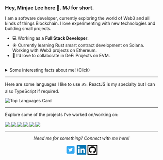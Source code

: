 
<!--
**mj221/mj221** is a ✨ _special_ ✨ repository because its `README.md` (this file) appears on your GitHub profile.

Here are some ideas to get you started:

- 🔭 I’m currently working on ...
- 🌱 I’m currently learning ...
- 👯 I’m looking to collaborate on ...
- 🤔 I’m looking for help with ...
- 💬 Ask me about ...
- 📫 How to reach me: ...
- 😄 Pronouns: ...
- ⚡ Fun fact: ...
-->
### Hey, Minjae Lee here 👋. MJ for short.
I am a software developer, currently exploring the world of Web3 and all kinds of things Blockchain. I love experimenting with new technologies and building small projects.

- 💻 Working as a **Full Stack Developer**.
- ☀️ Currently learning Rust smart contract development on Solana. Working with Web3 projects on Ethereum.
- 👯 I'd love to collaborate in DeFi Projects on EVM.
 <br>
<details>
  <summary>Some interesting facts about me! (Click)</summary>
  <br>
  
  - In the mean time, I do Cryptocurrency and Forex trading.
 
  - Always in constant look out for rare Gems⭐️ (investments) in the Blockchain space. Regularly looking into hot narrative plays and potential disruptors in fintech. 
  
  - Fascinated by long-term potential of NFTs and Metaverses. 

  - Currently reading Manga and Detective and Mystery Novels.

  - Watch Cryptocurrency and Blockchain podcasts during the day. Watch documentaries about Space, Cosmos and Astronomy every night.

![My github stats](https://github-readme-stats.vercel.app/api?username=mj221&show_icons=true&theme=radical)
  
</details>

<hr>

Here are some languages I like to use ✍️. ReactJS is my specialty but I can also TypeScript if required.

![Top Languages Card](https://github-readme-stats.vercel.app/api/top-langs/?username=mj221&layout=compact&theme=radical&langs_count=6&hide=html,php,css,haskell,visual%20basic)

<hr>

Explore some of the projects I've worked on/working on:

<a href="https://github.com/mj221/metagram">
  <img align="center" src="https://github-readme-stats.vercel.app/api/pin/?username=mj221&repo=metagram&show_owner=true&theme=radical" />
</a>
<a href="https://github.com/mj221/git-exchange">
  <img align="center" src="https://github-readme-stats.vercel.app/api/pin/?username=mj221&repo=gix-exchange&show_owner=true&theme=radical" />
</a>
<a href="https://github.com/mj221/yield-aggregator">
  <img align="center" src="https://github-readme-stats.vercel.app/api/pin/?username=mj221&repo=yield-aggregator&show_owner=true&theme=radical" />
</a>
<a href="https://github.com/mj221/covid-shopper-app">
  <img align="center" src="https://github-readme-stats.vercel.app/api/pin/?username=mj221&repo=covid-shopper-app&show_owner=true&theme=radical" />
</a>
<a href="https://github.com/mj221/crowdfunding-master">
  <img align="center" src="https://github-readme-stats.vercel.app/api/pin/?username=mj221&repo=crowdfunding-master&show_owner=true&theme=radical" />
</a>
<a href="https://github.com/mj221/defi-farm">
  <img align="center" src="https://github-readme-stats.vercel.app/api/pin/?username=mj221&repo=defi-farm&show_owner=true&theme=radical" />
</a>





<hr>
<p align="center">
  <i>Need me for something? Connect with me here!</i>
<p align="center">
    <a href="https://twitter.com/mjkid221" alt="Twitter"><img src="https://github.com/mj221/mj221/blob/main/twitter.png"></a>
    <a href="https://www.linkedin.com/in/mj-minjae-lee-23695918b/" alt="Linkedin"><img src="https://github.com/mj221/mj221/blob/main/linkedin.png"></a>
    <a href="https://github.com/mj221" alt="GitHub"><img src="https://github.com/mj221/mj221/blob/main/git-logo2.png"></a>
</p>
</p>
